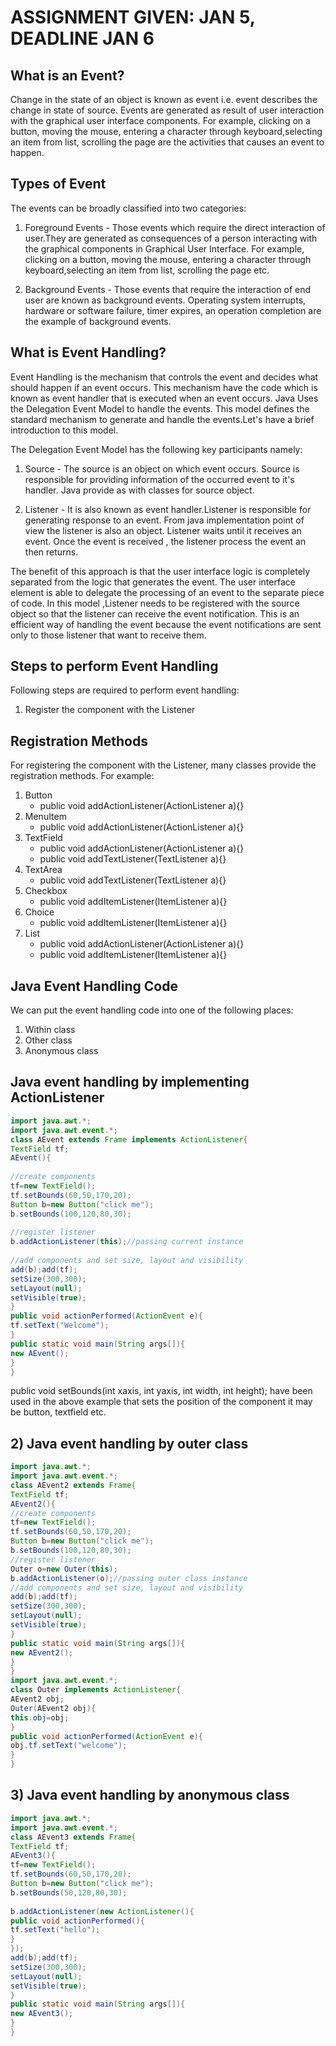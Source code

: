 # ASSIGNMENT GIVEN: JAN 5, DEADLINE JAN 6

## What is an Event?
Change in the state of an object is known as event i.e. event describes the change in state of source. Events are generated as result of user interaction with the graphical user interface components. For example, clicking on a button, moving the mouse, entering a character through keyboard,selecting an item from list, scrolling the page are the activities that causes an event to happen.

## Types of Event
The events can be broadly classified into two categories:
1. Foreground Events - Those events which require the direct interaction of user.They are generated as consequences of a person interacting with the graphical components in Graphical User Interface. For example, clicking on a button, moving the mouse, entering a character through keyboard,selecting an item from list, scrolling the page etc.

2. Background Events - Those events that require the interaction of end user are known as background events. Operating system interrupts, hardware or software failure, timer expires, an operation completion are the example of background events.

## What is Event Handling?
Event Handling is the mechanism that controls the event and decides what should happen if an event occurs. This mechanism have the code which is known as event handler that is executed when an event occurs. Java Uses the Delegation Event Model to handle the events. This model defines the standard mechanism to generate and handle the events.Let's have a brief introduction to this model.

The Delegation Event Model has the following key participants namely:
1. Source - The source is an object on which event occurs. Source is responsible for providing information of the occurred event to it's handler. Java provide as with classes for source object.

2. Listener - It is also known as event handler.Listener is responsible for generating response to an event. From java implementation point of view the listener is also an object. Listener waits until it receives an event. Once the event is received , the listener process the event an then returns.

The benefit of this approach is that the user interface logic is completely separated from the logic that generates the event. The user interface element is able to delegate the processing of an event to the separate piece of code. In this model ,Listener needs to be registered with the source object so that the listener can receive the event notification. This is an efficient way of handling the event because the event notifications are sent only to those listener that want to receive them.

## Steps to perform Event Handling
Following steps are required to perform event handling:
1. Register the component with the Listener

## Registration Methods
For registering the component with the Listener, many classes provide the registration methods. For example:
1. Button
   * public void addActionListener(ActionListener a){}
2. MenuItem
   * public void addActionListener(ActionListener a){}
3. TextField
   * public void addActionListener(ActionListener a){}
   * public void addTextListener(TextListener a){}
4. TextArea
   * public void addTextListener(TextListener a){}
5. Checkbox
   * public void addItemListener(ItemListener a){}
6. Choice
   * public void addItemListener(ItemListener a){}
7. List
   * public void addActionListener(ActionListener a){}
   * public void addItemListener(ItemListener a){}
  
## Java Event Handling Code
We can put the event handling code into one of the following places:

1. Within class
2. Other class
3. Anonymous class

## Java event handling by implementing ActionListener
```java
import java.awt.*;  
import java.awt.event.*;  
class AEvent extends Frame implements ActionListener{  
TextField tf;  
AEvent(){  
  
//create components  
tf=new TextField();  
tf.setBounds(60,50,170,20);  
Button b=new Button("click me");  
b.setBounds(100,120,80,30);  
  
//register listener  
b.addActionListener(this);//passing current instance  
  
//add components and set size, layout and visibility  
add(b);add(tf);  
setSize(300,300);  
setLayout(null);  
setVisible(true);  
}  
public void actionPerformed(ActionEvent e){  
tf.setText("Welcome");  
}  
public static void main(String args[]){  
new AEvent();  
}  
}
```
public void setBounds(int xaxis, int yaxis, int width, int height); have been used in the above example that sets the position of the component it may be button, textfield etc.

## 2) Java event handling by outer class
```java
import java.awt.*;  
import java.awt.event.*;  
class AEvent2 extends Frame{  
TextField tf;  
AEvent2(){  
//create components  
tf=new TextField();  
tf.setBounds(60,50,170,20);  
Button b=new Button("click me");  
b.setBounds(100,120,80,30);  
//register listener  
Outer o=new Outer(this);  
b.addActionListener(o);//passing outer class instance  
//add components and set size, layout and visibility  
add(b);add(tf);  
setSize(300,300);  
setLayout(null);  
setVisible(true);  
}  
public static void main(String args[]){  
new AEvent2();  
}  
}  
import java.awt.event.*;  
class Outer implements ActionListener{  
AEvent2 obj;  
Outer(AEvent2 obj){  
this.obj=obj;  
}  
public void actionPerformed(ActionEvent e){  
obj.tf.setText("welcome");  
}  
}  
```
## 3) Java event handling by anonymous class
```java
import java.awt.*;  
import java.awt.event.*;  
class AEvent3 extends Frame{  
TextField tf;  
AEvent3(){  
tf=new TextField();  
tf.setBounds(60,50,170,20);  
Button b=new Button("click me");  
b.setBounds(50,120,80,30);  
  
b.addActionListener(new ActionListener(){  
public void actionPerformed(){  
tf.setText("hello");  
}  
});  
add(b);add(tf);  
setSize(300,300);  
setLayout(null);  
setVisible(true);  
}  
public static void main(String args[]){  
new AEvent3();  
}  
}  
```
